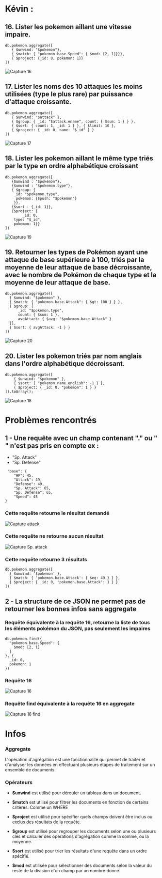 # Kévin :

## 16. Lister les pokemon aillant une vitesse impaire.

```
db.pokemon.aggregate([
   { $unwind: "$pokemon"},
   { $match: { "pokemon.base.Speed": { $mod: [2, 1]}}}, 
   { $project: {_id: 0, pokemon: 1}}
])
```

![Capture 16](/Captures/requete_16.png)


## 17. Lister les noms des 10 attaques les moins utilisées (type le plus rare) par puissance d'attaque croissante.

```
db.pokemon.aggregate([ 
   { $unwind: "$attack" },
   { $group: { _id: "$attack.ename", count: { $sum: 1 } } },
   { $sort: { count: 1, _id: 1 } }, { $limit: 10 },
   { $project: { _id: 0, name: "$_id" } }
])
```

![Capture 17](/Captures/requete_17.png)


## 18. Lister les pokemon aillant le même type triés par le type en ordre alphabétique croissant

```
db.pokemon.aggregate([
   {$unwind : "$pokemon"},
   {$unwind : "$pokemon.type"},
   { $group: {
	_id: "$pokemon.type",
	 pokemon: {$push: "$pokemon"}
    }},
   {$sort : {_id: 1}},
   {$project: {
        _id: 0, 
	type: "$_id", 
	pokemon: 1}}
])
```

![Capture 19](/Captures/requete_19.png)


## 19. Retourner les types de Pokémon ayant une attaque de base supérieure à 100, triés par la moyenne de leur attaque de base décroissante, avec le nombre de Pokémon de chaque type et la moyenne de leur attaque de base.

```
db.pokemon.aggregate([
  { $unwind: "$pokemon" },
  { $match: { "pokemon.base.Attack": { $gt: 100 } } },
  { $group: {
      _id: "$pokemon.type",
      count: { $sum: 1 },
      avgAttack: { $avg: "$pokemon.base.Attack" }
  }},
  { $sort: { avgAttack: -1 } }
])
```

![Capture 20](/Captures/requete_20.png)


## 20. Lister les pokemon triés par nom anglais dans l'ordre alphabétique décroissant.

```
db.pokemon.aggregate([
    { $unwind: "$pokemon" },
    { $sort: { "pokemon.name.english": -1 } },
    { $project: { _id: 0, "pokemon": 1 } }
]).toArray();
```

![Capture 18](/Captures/requete_18.png)


# Problèmes rencontrés

## 1 - Une requête avec un champ contenant "." ou " " n'est pas pris en compte ex : 

* "Sp. Attack"
* "Sp. Defense"

```
 "base": {
    "HP": 45,
    "Attack": 49,
    "Defense": 49,
    "Sp. Attack": 65,
    "Sp. Defense": 65,
    "Speed": 45
}
```

### Cette requête retourne le résultat demandé

![Capture attack](/Captures/Capture_attack.png)


### Cette requête ne retourne aucun résultat

![Capture Sp. attack](/Captures/Capture_sp_attack.png)


### Cette requête retourne 3 résultats
```
db.pokemon.aggregate([
  { $unwind: '$pokemon' },
  { $match: { 'pokemon.base.Attack': { $eq: 49 } } },
  { $project: { _id: 0, 'pokemon.base.Attack': 1 } }
])
```

## 2 - La structure de ce JSON ne permet pas de retourner les bonnes infos sans aggregate

### Requête équivalente à la requête 16, retourne la liste de tous les éléments pokémon du JSON, pas seulement les impaires

```
db.pokemon.find({
  "pokemon.base.Speed": {
    $mod: [2, 1]
  }
}, {
  _id: 0,
  pokemon: 1
})
```

###  Requête 16

![Capture 16](/Captures/requete_16.png)

###  Requête find équivalente à la requête 16 en aggregate

![Capture 16 find](/Captures/requete_16.png)


# Infos

### Aggregate

L'opération d'agrégation est une fonctionnalité qui permet de traiter et d'analyser les données en effectuant plusieurs étapes de traitement sur un ensemble de documents.

### Opérateurs

* **$unwind** est utilisé pour dérouler un tableau dans un document.

* **$match** est utilisé pour filtrer les documents en fonction de certains critères. Comme un WHERE

* **$project** est utilisé pour spécifier quels champs doivent être inclus ou exclus des résultats de la requête.

* **$group** est utilisé pour regrouper les documents selon une ou plusieurs clés et calculer des opérations d'agrégation comme la somme, ou la moyenne.

* **$sort** est utilisé pour trier les résultats d'une requête dans un ordre spécifié.

* **$mod** est utilisée pour sélectionner des documents selon la valeur du reste de la division d'un champ par un nombre donné.